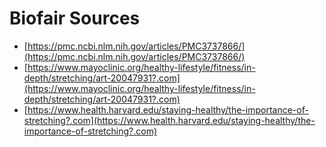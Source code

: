 # Biofair Sources


- [https://pmc.ncbi.nlm.nih.gov/articles/PMC3737866/](https://pmc.ncbi.nlm.nih.gov/articles/PMC3737866/)
- [https://www.mayoclinic.org/healthy-lifestyle/fitness/in-depth/stretching/art-20047931?.com](https://www.mayoclinic.org/healthy-lifestyle/fitness/in-depth/stretching/art-20047931?.com)
- [https://www.health.harvard.edu/staying-healthy/the-importance-of-stretching?.com](https://www.health.harvard.edu/staying-healthy/the-importance-of-stretching?.com)

